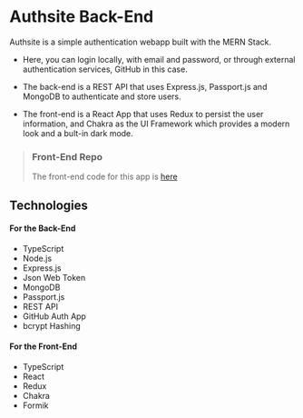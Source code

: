 
# Authsite Back-End
Authsite is a simple authentication webapp built with the MERN Stack.

* Here, you can login locally, with email and password, or through external authentication services, GitHub in this case.

* The back-end is a REST API that uses Express.js, Passport.js and MongoDB to authenticate and store users.

* The front-end is a React App that uses Redux to persist the user information, and Chakra as the UI Framework which provides a modern look and a bult-in dark mode.

> ### Front-End Repo
> The front-end code for this app is [here](https://github.com/danlopes-arc/authsite-web)

## Technologies
#### For the Back-End
* TypeScript
* Node.js
* Express.js
* Json Web Token
* MongoDB
* Passport.js
* REST API
* GitHub Auth App
* bcrypt Hashing

#### For the Front-End
* TypeScript
* React
* Redux
* Chakra
* Formik
